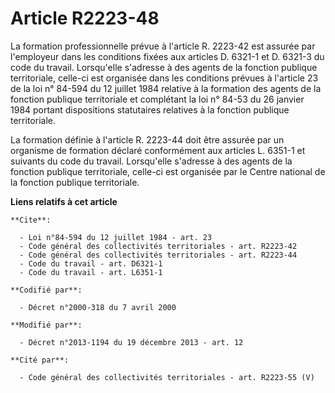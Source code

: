# Article R2223-48

La formation professionnelle prévue à l'article R. 2223-42 est assurée par l'employeur dans les conditions fixées aux
articles D. 6321-1 et D. 6321-3 du code du travail. Lorsqu'elle s'adresse à des agents de la fonction publique territoriale,
celle-ci est organisée dans les conditions prévues à l'article 23 de la loi n° 84-594 du 12 juillet 1984 relative à la
formation des agents de la fonction publique territoriale et complétant la loi n° 84-53 du 26 janvier 1984 portant
dispositions statutaires relatives à la fonction publique territoriale. 

La formation définie à l'article R. 2223-44 doit être assurée par un organisme de formation déclaré conformément aux articles
L. 6351-1 et suivants du code du travail. Lorsqu'elle s'adresse à des agents de la fonction publique territoriale, celle-ci
est organisée par le Centre national de la fonction publique territoriale.

**Liens relatifs à cet article**

	**Cite**:

	  - Loi n°84-594 du 12 juillet 1984 - art. 23
	  - Code général des collectivités territoriales - art. R2223-42
	  - Code général des collectivités territoriales - art. R2223-44
	  - Code du travail - art. D6321-1
	  - Code du travail - art. L6351-1

	**Codifié par**:

	  - Décret n°2000-318 du 7 avril 2000

	**Modifié par**:

	  - Décret n°2013-1194 du 19 décembre 2013 - art. 12

	**Cité par**:

	  - Code général des collectivités territoriales - art. R2223-55 (V)
